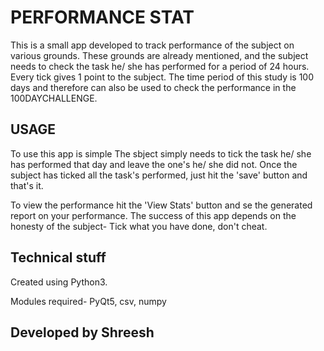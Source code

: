 # PERFORMANCE STAT
This is a small app developed to track performance of the subject on various grounds.
These grounds are already mentioned, and the subject needs to check the task he/ she has performed for a period of 24 hours.
Every tick gives 1 point to the subject. The time period of this study is 100 days
and therefore can also be used to check the performance in the 100DAYCHALLENGE.


## USAGE
To use this app is simple
The sbject simply needs to tick the task he/ she has performed that day and leave the one's he/ she did not.
Once the subject has ticked all the task's performed, just hit the 'save' button and that's it.

To view the performance hit the 'View Stats' button and se the generated report on your performance.
The success of this app depends on the honesty of the subject- Tick what you have done, don't cheat.


## Technical stuff
Created using Python3.

Modules required- PyQt5, csv, numpy

## Developed by Shreesh
